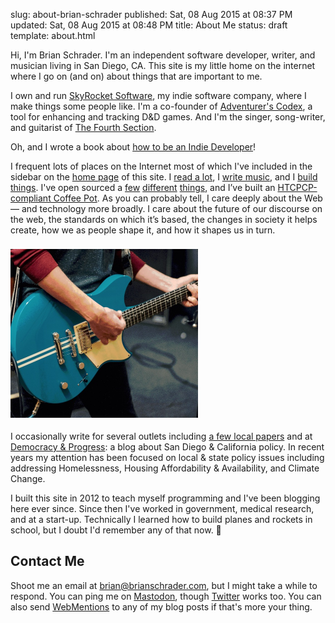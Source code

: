 slug: about-brian-schrader
published: Sat, 08 Aug 2015 at 08:37 PM
updated: Sat, 08 Aug 2015 at 08:48 PM
title: About Me
status: draft
template: about.html

Hi, I'm Brian Schrader. I'm an independent software developer, writer, and musician living in San Diego, CA. This site is my little home on the internet where I go on (and on) about things that are important to me.

I own and run [SkyRocket Software][sky], my indie software company, where I make things some people like. I'm a co-founder of [Adventurer's Codex][ac], a tool for enhancing and tracking D&D games. And I'm the singer, song-writer, and guitarist of [The Fourth Section][tfs].

Oh, and I wrote a book about [how to be an Indie Developer](https://goingindie.tech)!

I frequent lots of places on the Internet most of which I've included in the sidebar on the [home page](/) of this site. I [read a lot][read], I [write music][bc], and I [build things][gh]. I've open sourced a [few][cache] [different][b2] [things][variant], and I’ve built an [HTCPCP-compliant Coffee Pot][coffee]. As you can probably tell, I care deeply about the Web &mdash; and technology more broadly. I care about the future of our discourse on the web, the standards on which it’s based, the changes in society it helps create, how we as people shape it, and how it shapes us in turn.

<div class="image-container hide-on-mobile"><a href="https://thefourthsection.com" title="Check out my band. The Fourth Section"><img src="/images/misc/guitar.jpg" alt="Playing guitar" style="height: auto; width: 300px; margin-top: 8px; margin-bottom: 4px;"></a></div>

I occasionally write for several outlets including [a few local papers][bib] and at [Democracy &amp; Progress][dnp]: a blog about San Diego &amp; California policy. In recent years my attention has been focused on local &amp; state policy issues including addressing Homelessness, Housing Affordability &amp; Availability, and Climate Change.

I built this site in 2012 to teach myself programming and I've been blogging here ever since. Since then I've worked in government, medical research, and at a start-up. Technically I learned how to build planes and rockets in school, but I doubt I'd remember any of that now. 🚀


## Contact Me

Shoot me an email at [brian@brianschrader.com][email], but I might take a while to respond. You can ping me on [Mastodon][mast], though [Twitter][tw] works too. You can also send [WebMentions][webm] to any of my blog posts if that's more your thing.

[email]: mailto:brian@brianschrader.com
[tw]: http://twitter.com/sonicrocketman
[sky]: https://skyrocket.software
[ac]: https://adventurerscodex.com
[ap]: http://academicprison.band
[coffee]: https://github.com/HyperTextCoffeePot/HyperTextCoffeePot
[cache]: https://github.com/Sonictherocketman/johnny-cache
[b2]: https://github.com/Sonictherocketman/django-backblazeb2-storage
[variant]: https://github.com/Sonictherocketman/myvariant-api
[bc]: https://sonicrocketman.bandcamp.com
[gh]: https://github.com/sonictherocketman/
[ietf]: https://tools.ietf.org/html/draft-lohsen-ip-burrito-00
[dnp]: http://democracyandprogress.com
[tfs]: https://thefourthsection.com
[bib]: /archive/bibliography
[webm]: https://indieweb.org/Webmention
[read]: /archive/reading-report/
[mast]: http://mastodon.social/@sonicrocketman
